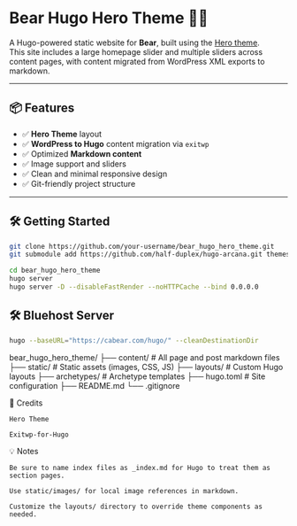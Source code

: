 # Bear Hugo Hero Theme 🐻🚀

A Hugo-powered static website for **Bear**, built using the [Hero theme](https://themes.gohugo.io/themes/hugo-hero-theme/).  
This site includes a large homepage slider and multiple sliders across content pages, with content migrated from WordPress XML exports to markdown.

---

## 📦 Features

- ✅ **Hero Theme** layout
- ✅ **WordPress to Hugo** content migration via `exitwp`
- ✅ Optimized **Markdown content**
- ✅ Image support and sliders
- ✅ Clean and minimal responsive design
- ✅ Git-friendly project structure

---

## 🛠️ Getting Started

```bash
git clone https://github.com/your-username/bear_hugo_hero_theme.git
git submodule add https://github.com/half-duplex/hugo-arcana.git themes/hugo-arcana

cd bear_hugo_hero_theme
hugo server
hugo server -D --disableFastRender --noHTTPCache --bind 0.0.0.0
```

## 🛠️ Bluehost Server

```bash
hugo --baseURL="https://cabear.com/hugo/" --cleanDestinationDir
```


bear_hugo_hero_theme/
├── content/             # All page and post markdown files
├── static/              # Static assets (images, CSS, JS)
├── layouts/             # Custom Hugo layouts
├── archetypes/          # Archetype templates
├── hugo.toml            # Site configuration
├── README.md
└── .gitignore


📸 Credits

    Hero Theme

    Exitwp-for-Hugo


💡 Notes

    Be sure to name index files as _index.md for Hugo to treat them as section pages.

    Use static/images/ for local image references in markdown.

    Customize the layouts/ directory to override theme components as needed.

